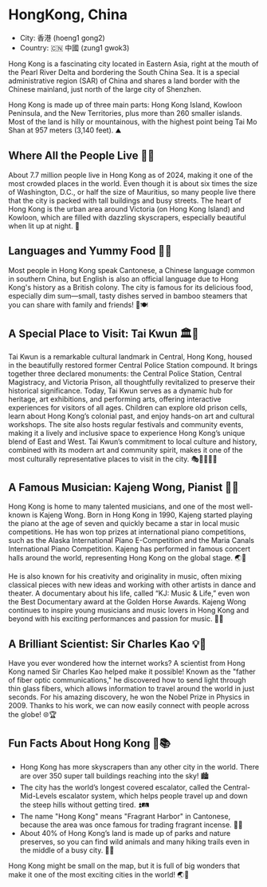 # HongKong, China

- City: 香港 (hoeng1 gong2)
- Country: 🇨🇳 中國 (zung1 gwok3)

Hong Kong is a fascinating city located in Eastern Asia, right at the mouth of the Pearl River Delta and bordering the South China Sea. It is a special administrative region (SAR) of China and shares a land border with the Chinese mainland, just north of the large city of Shenzhen.

Hong Kong is made up of three main parts: Hong Kong Island, Kowloon Peninsula, and the New Territories, plus more than 260 smaller islands. Most of the land is hilly or mountainous, with the highest point being Tai Mo Shan at 957 meters (3,140 feet). ⛰️

## Where All the People Live 👥🏢

About 7.7 million people live in Hong Kong as of 2024, making it one of the most crowded places in the world. Even though it is about six times the size of Washington, D.C., or half the size of Mauritius, so many people live there that the city is packed with tall buildings and busy streets. The heart of Hong Kong is the urban area around Victoria (on Hong Kong Island) and Kowloon, which are filled with dazzling skyscrapers, especially beautiful when lit up at night. 🌇

## Languages and Yummy Food 🥢🍜

Most people in Hong Kong speak Cantonese, a Chinese language common in southern China, but English is also an official language due to Hong Kong's history as a British colony. The city is famous for its delicious food, especially dim sum—small, tasty dishes served in bamboo steamers that you can share with family and friends! 🥟🍽️

## A Special Place to Visit: Tai Kwun 🏛️🎨

Tai Kwun is a remarkable cultural landmark in Central, Hong Kong, housed in the beautifully restored former Central Police Station compound. It brings together three declared monuments: the Central Police Station, Central Magistracy, and Victoria Prison, all thoughtfully revitalized to preserve their historical significance. Today, Tai Kwun serves as a dynamic hub for heritage, art exhibitions, and performing arts, offering interactive experiences for visitors of all ages. Children can explore old prison cells, learn about Hong Kong’s colonial past, and enjoy hands-on art and cultural workshops. The site also hosts regular festivals and community events, making it a lively and inclusive space to experience Hong Kong’s unique blend of East and West. Tai Kwun’s commitment to local culture and history, combined with its modern art and community spirit, makes it one of the most culturally representative places to visit in the city. 🎭👨‍👩‍👧‍👦

## A Famous Musician: Kajeng Wong, Pianist 🎹🎶

Hong Kong is home to many talented musicians, and one of the most well-known is Kajeng Wong. Born in Hong Kong in 1990, Kajeng started playing the piano at the age of seven and quickly became a star in local music competitions. He has won top prizes at international piano competitions, such as the Alaska International Piano E-Competition and the Maria Canals International Piano Competition. Kajeng has performed in famous concert halls around the world, representing Hong Kong on the global stage. 🌏🎼

He is also known for his creativity and originality in music, often mixing classical pieces with new ideas and working with other artists in dance and theater. A documentary about his life, called “KJ: Music & Life,” even won the Best Documentary award at the Golden Horse Awards. Kajeng Wong continues to inspire young musicians and music lovers in Hong Kong and beyond with his exciting performances and passion for music. 🎤🎥

## A Brilliant Scientist: Sir Charles Kao 💡🔬

Have you ever wondered how the internet works? A scientist from Hong Kong named Sir Charles Kao helped make it possible! Known as the "father of fiber optic communications," he discovered how to send light through thin glass fibers, which allows information to travel around the world in just seconds. For his amazing discovery, he won the Nobel Prize in Physics in 2009. Thanks to his work, we can now easily connect with people across the globe! 🌐🏆

## Fun Facts About Hong Kong 🎉📚

- Hong Kong has more skyscrapers than any other city in the world. There are over 350 super tall buildings reaching into the sky! 🏙️
- The city has the world’s longest covered escalator, called the Central-Mid-Levels escalator system, which helps people travel up and down the steep hills without getting tired. ⏫🛤️
- The name "Hong Kong" means "Fragrant Harbor" in Cantonese, because the area was once famous for trading fragrant incense. 🌺🌿
- About 40% of Hong Kong’s land is made up of parks and nature preserves, so you can find wild animals and many hiking trails even in the middle of a busy city. 🌳🦋

Hong Kong might be small on the map, but it is full of big wonders that make it one of the most exciting cities in the world! 🌏🌟